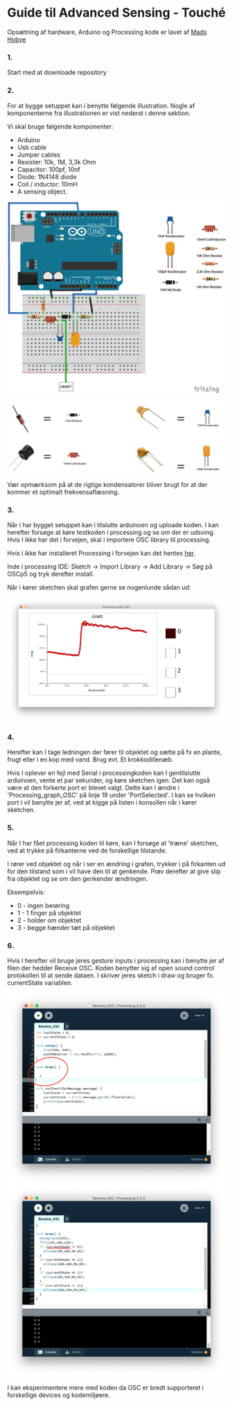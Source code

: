 # Guide til Advanced Sensing - Touché

Opsætning af hardware, Arduino og Processing kode er lavet af [Mads Hobye](https://www.instructables.com/id/Touche-for-Arduino-Advanced-touch-sensing/)

### 1.
 Start med at downloade repository


### 2.
For at bygge setuppet kan i benytte følgende illustration. Nogle af komponenterne fra illustrationen er vist nederst i denne sektion.

Vi skal bruge følgende komponenter:

- Arduino
- Usb cable
- Jumper cables
- Resister: 10k, 1M, 3,3k Ohm
- Capacitor: 100pf, 10nf
- Diode: 1N4148 diode
- Coil / inductor: 10mH
- A sensing object.

![](touchesetup_v2.png)

![](touchekomp.png)

Vær opmærksom på at de rigtige kondensatorer bliver brugt for at der kommer et optimalt frekvensaflæsning.

### 3.
Når i har bygget setuppet kan i tilslutte arduinoen og uploade koden. I kan herefter forsøge at køre testkoden i processing og se om der er udsving. Hvis I ikke har det i forvejen, skal i importere OSC library til processing.

Hvis i ikke har installeret Processing i forvejen kan det hentes [her](https://processing.org/download/).

Inde i processing IDE: Sketch -> Import Library -> Add Library -> Søg på OSCp5 og tryk derefter install.

Når i kører sketchen skal grafen gerne se nogenlunde sådan ud:

![](graf.png)

### 4.

Herefter kan I tage ledningen der fører til objektet og sætte på fx en plante, frugt eller i en kop med vand. Brug evt. Et krokkodillenæb.

Hvis I oplever en fejl med Serial i processingkoden kan I gentilslutte arduinoen, vente et par sekunder, og køre sketchen igen. Det kan også være at den forkerte port er blevet valgt. Dette kan I ændre i 'Processing_graph_OSC' på linje 19 under 'PortSelected'. I kan se hvilken port i vil benytte jer af, ved at kigge på listen i konsollen når i kører sketchen.

### 5.

Når I har fået processing koden til køre, kan I forsøge at 'træne' sketchen, ved at trykke på firkanterne ved de forskellige tilstande.

I rører ved objektet og når i ser en ændring i grafen, trykker i på firkanten ud for den tilstand som i vil have den til at genkende. Prøv derefter at give slip fra objektet og se om den genkender ændringen.

Eksempelvis:
* 0 - ingen berøring
* 1 - 1 finger på objektet
* 2 - holder om objektet
* 3 - begge hænder tæt på objektet

### 6.

Hvis I herefter vil bruge jeres gesture inputs i processing kan i benytte jer af filen der hedder Receive OSC. Koden benytter sig af open sound control protokollen til at sende dataen. I skriver jeres sketch i draw og bruger fx. currentState variablen.

![](tomsketch.png)
![](sketchvar.png)

I kan eksperimentere mere med koden da OSC er bredt supporteret i forskellige devices og kodemiljøere.
